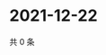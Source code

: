 # 2021-12-22

共 0 条

<!-- BEGIN WEIBO -->
<!-- 最后更新时间 Wed Dec 22 2021 17:16:55 GMT+0800 (China Standard Time) -->

<!-- END WEIBO -->
